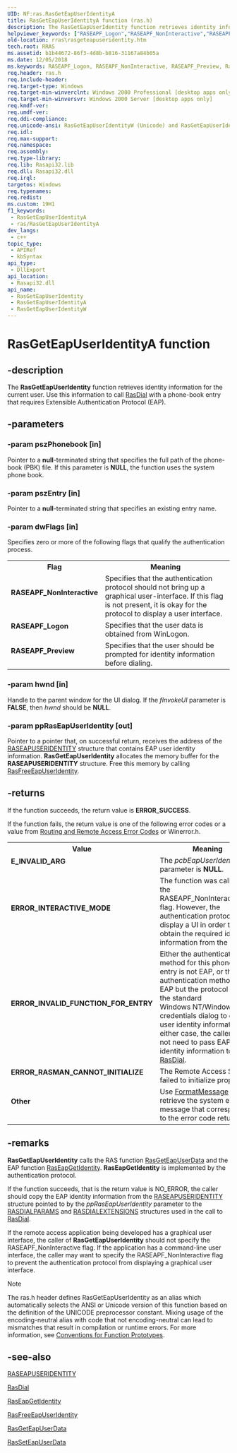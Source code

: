 ```yaml
---
UID: NF:ras.RasGetEapUserIdentityA
title: RasGetEapUserIdentityA function (ras.h)
description: The RasGetEapUserIdentity function retrieves identity information for the current user. Use this information to call RasDial with a phone-book entry that requires Extensible Authentication Protocol (EAP).
helpviewer_keywords: ["RASEAPF_Logon","RASEAPF_NonInteractive","RASEAPF_Preview","RasGetEapUserIdentity","RasGetEapUserIdentity function [RAS]","RasGetEapUserIdentityA","RasGetEapUserIdentityW","_ras_rasgeteapuseridentity","ras/RasGetEapUserIdentity","ras/RasGetEapUserIdentityA","ras/RasGetEapUserIdentityW","rras.rasgeteapuseridentity"]
old-location: rras\rasgeteapuseridentity.htm
tech.root: RRAS
ms.assetid: b1b44672-86f3-4d8b-b816-31167a84b05a
ms.date: 12/05/2018
ms.keywords: RASEAPF_Logon, RASEAPF_NonInteractive, RASEAPF_Preview, RasGetEapUserIdentity, RasGetEapUserIdentity function [RAS], RasGetEapUserIdentityA, RasGetEapUserIdentityW, _ras_rasgeteapuseridentity, ras/RasGetEapUserIdentity, ras/RasGetEapUserIdentityA, ras/RasGetEapUserIdentityW, rras.rasgeteapuseridentity
req.header: ras.h
req.include-header: 
req.target-type: Windows
req.target-min-winverclnt: Windows 2000 Professional [desktop apps only]
req.target-min-winversvr: Windows 2000 Server [desktop apps only]
req.kmdf-ver: 
req.umdf-ver: 
req.ddi-compliance: 
req.unicode-ansi: RasGetEapUserIdentityW (Unicode) and RasGetEapUserIdentityA (ANSI)
req.idl: 
req.max-support: 
req.namespace: 
req.assembly: 
req.type-library: 
req.lib: Rasapi32.lib
req.dll: Rasapi32.dll
req.irql: 
targetos: Windows
req.typenames: 
req.redist: 
ms.custom: 19H1
f1_keywords:
 - RasGetEapUserIdentityA
 - ras/RasGetEapUserIdentityA
dev_langs:
 - c++
topic_type:
 - APIRef
 - kbSyntax
api_type:
 - DllExport
api_location:
 - Rasapi32.dll
api_name:
 - RasGetEapUserIdentity
 - RasGetEapUserIdentityA
 - RasGetEapUserIdentityW
---
```


# RasGetEapUserIdentityA function


## -description

The 
<b>RasGetEapUserIdentity</b> function retrieves identity information for the current user. Use this information to call 
<a href="/windows/desktop/api/ras/nf-ras-rasdiala">RasDial</a> with a phone-book entry that requires Extensible Authentication Protocol (EAP).

## -parameters

### -param pszPhonebook [in]

Pointer to a <b>null</b>-terminated string that specifies the full path of the phone-book (PBK) file. If this parameter is <b>NULL</b>, the function uses the system phone book.

### -param pszEntry [in]

Pointer to a <b>null</b>-terminated string that specifies an existing entry name.

### -param dwFlags [in]

Specifies zero or more of the following flags that qualify the authentication process.

<table>
<tr>
<th>Flag</th>
<th>Meaning</th>
</tr>
<tr>
<td width="40%"><a id="RASEAPF_NonInteractive"></a><a id="raseapf_noninteractive"></a><a id="RASEAPF_NONINTERACTIVE"></a><dl>
<dt><b>RASEAPF_NonInteractive</b></dt>
</dl>
</td>
<td width="60%">
Specifies that the authentication protocol should not bring up a graphical user-interface. If this flag is not present, it is okay for the protocol to display a user interface.

</td>
</tr>
<tr>
<td width="40%"><a id="RASEAPF_Logon"></a><a id="raseapf_logon"></a><a id="RASEAPF_LOGON"></a><dl>
<dt><b>RASEAPF_Logon</b></dt>
</dl>
</td>
<td width="60%">
Specifies that the user data is obtained from WinLogon.

</td>
</tr>
<tr>
<td width="40%"><a id="RASEAPF_Preview"></a><a id="raseapf_preview"></a><a id="RASEAPF_PREVIEW"></a><dl>
<dt><b>RASEAPF_Preview</b></dt>
</dl>
</td>
<td width="60%">
Specifies that the user should be prompted for identity information before dialing.

</td>
</tr>
</table>

### -param hwnd [in]

Handle to the parent window for the UI dialog. If the <i>fInvokeUI</i> parameter is <b>FALSE</b>, then <i>hwnd</i> should be <b>NULL</b>.

### -param ppRasEapUserIdentity [out]

Pointer to a pointer that, on successful return, receives the address of the 
<a href="/previous-versions/windows/desktop/legacy/aa377247(v=vs.85)">RASEAPUSERIDENTITY</a> structure that contains EAP user identity information. 
<b>RasGetEapUserIdentity</b> allocates the memory buffer for the 
<b>RASEAPUSERIDENTITY</b> structure. Free this memory by calling 
<a href="/windows/desktop/api/ras/nf-ras-rasfreeeapuseridentitya">RasFreeEapUserIdentity</a>.

## -returns

If the function succeeds, the return value is <b>ERROR_SUCCESS</b>.

If the function fails, the return value is one of the following error codes or a value from <a href="/windows/desktop/RRAS/routing-and-remote-access-error-codes">Routing and Remote Access Error Codes</a> or Winerror.h.

<table>
<tr>
<th>Value</th>
<th>Meaning</th>
</tr>
<tr>
<td width="40%">
<dl>
<dt><b>E_INVALID_ARG</b></dt>
</dl>
</td>
<td width="60%">
The <i>pcbEapUserIdentity</i> parameter is <b>NULL</b>.

</td>
</tr>
<tr>
<td width="40%">
<dl>
<dt><b>ERROR_INTERACTIVE_MODE</b></dt>
</dl>
</td>
<td width="60%">
The function was called with the RASEAPF_NonInteractive flag. However, the authentication protocol must display a UI in order to obtain the required identity information from the user.

</td>
</tr>
<tr>
<td width="40%">
<dl>
<dt><b>ERROR_INVALID_FUNCTION_FOR_ENTRY</b></dt>
</dl>
</td>
<td width="60%">
Either the authentication method for this phone-book entry is not EAP, or the authentication method is EAP but the protocol uses the standard Windows NT/Windows 2000 credentials dialog to obtain user identity information. In either case, the caller does not need to pass EAP identity information to 
<a href="/windows/desktop/api/ras/nf-ras-rasdiala">RasDial</a>.

</td>
</tr>
<tr>
<td width="40%">
<dl>
<dt><b>ERROR_RASMAN_CANNOT_INITIALIZE</b></dt>
</dl>
</td>
<td width="60%">
The Remote Access Service failed to initialize properly.

</td>
</tr>
<tr>
<td width="40%">
<dl>
<dt><b>Other</b></dt>
</dl>
</td>
<td width="60%">
Use 
<a href="/windows/desktop/api/winbase/nf-winbase-formatmessage">FormatMessage</a> to retrieve the system error message that corresponds to the error code returned.

</td>
</tr>
</table>

## -remarks

<b>RasGetEapUserIdentity</b> calls the RAS function 
<a href="/windows/desktop/api/ras/nf-ras-rasgeteapuserdataa">RasGetEapUserData</a> and the EAP function 
<a href="/previous-versions/windows/desktop/api/raseapif/nf-raseapif-raseapgetidentity">RasEapGetIdentity</a>. <b>RasEapGetIdentity</b> is implemented by the authentication protocol.

If the function succeeds, that is the return value is NO_ERROR, the caller should copy the EAP identity information from the <a href="/previous-versions/windows/desktop/legacy/aa377247(v=vs.85)">RASEAPUSERIDENTITY</a> structure pointed to by 
the <i>ppRasEapUserIdentity</i> parameter to the 
<a href="/previous-versions/windows/desktop/legacy/aa377238(v=vs.85)">RASDIALPARAMS</a> and 
<a href="/previous-versions/windows/desktop/legacy/aa377029(v=vs.85)">RASDIALEXTENSIONS</a> structures used in the call to 
<a href="/windows/desktop/api/ras/nf-ras-rasdiala">RasDial</a>.

If the remote access application being developed has a graphical user interface, the caller of 
<b>RasGetEapUserIdentity</b> should not specify the RASEAPF_NonInteractive flag. If the application has a command-line user interface, the caller may want to specify the RASEAPF_NonInteractive flag to prevent the authentication protocol from displaying a graphical user interface.





> [!NOTE]
> The ras.h header defines RasGetEapUserIdentity as an alias which automatically selects the ANSI or Unicode version of this function based on the definition of the UNICODE preprocessor constant. Mixing usage of the encoding-neutral alias with code that not encoding-neutral can lead to mismatches that result in compilation or runtime errors. For more information, see [Conventions for Function Prototypes](/windows/win32/intl/conventions-for-function-prototypes).

## -see-also

<a href="/previous-versions/windows/desktop/legacy/aa377247(v=vs.85)">RASEAPUSERIDENTITY</a>



<a href="/windows/desktop/api/ras/nf-ras-rasdiala">RasDial</a>



<a href="/previous-versions/windows/desktop/api/raseapif/nf-raseapif-raseapgetidentity">RasEapGetIdentity</a>



<a href="/windows/desktop/api/ras/nf-ras-rasfreeeapuseridentitya">RasFreeEapUserIdentity</a>



<a href="/windows/desktop/api/ras/nf-ras-rasgeteapuserdataa">RasGetEapUserData</a>



<a href="/windows/desktop/api/ras/nf-ras-rasseteapuserdataa">RasSetEapUserData</a>